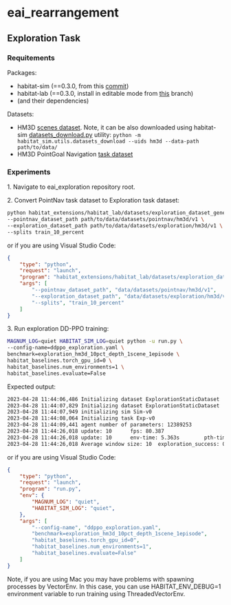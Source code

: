 # eai_rearrangement

## Exploration Task

### Requitements

Packages:
- habitat-sim (==0.3.0, from this [commit](https://github.com/facebookresearch/habitat-sim/commit/dfb388e29e5e1f25da4b576305e85bdc0be140b8))
- habitat-lab (==0.3.0, install in editable mode from [this](https://github.com/rpartsey/habitat-lab/tree/eai_exploration) branch)
- (and their dependencies)

Datasets:
- HM3D [scenes dataset](https://aihabitat.org/datasets/hm3d/). Note, it can be also downloaded using habitat-sim [datasets_download.py](https://github.com/facebookresearch/habitat-sim/blob/main/src_python/habitat_sim/utils/datasets_download.py) utility: `python -m habitat_sim.utils.datasets_download --uids hm3d --data-path path/to/data/`
- HM3D PointGoal Navigation	[task dataset](https://github.com/facebookresearch/habitat-lab/blob/main/DATASETS.md)


### Experiments
1\. Navigate to eai_exploration repository root.

2\. Convert PointNav task dataset to Exploration task dataset:
```bash
python habitat_extensions/habitat_lab/datasets/exploration_dataset_generation.py \
--pointnav_dataset_path path/to/data/datasets/pointnav/hm3d/v1 \
--exploration_dataset_path path/to/data/datasets/exploration/hm3d/v1 \
--splits train_10_percent
```
or if you are using Visual Studio Code:
```json
{
    "type": "python",
    "request": "launch",
    "program": "habitat_extensions/habitat_lab/datasets/exploration_dataset_generation.py",
    "args": [
        "--pointnav_dataset_path", "data/datasets/pointnav/hm3d/v1",
        "--exploration_dataset_path", "data/datasets/exploration/hm3d/v1",
        "--splits", "train_10_percent"
    ]
}
```

3\. Run exploration DD-PPO training:
```bash
MAGNUM_LOG=quiet HABITAT_SIM_LOG=quiet python -u run.py \
--config-name=ddppo_exploration.yaml \
benchmark=exploration_hm3d_10pct_depth_1scene_1episode \
habitat_baselines.torch_gpu_id=0 \
habitat_baselines.num_environments=1 \
habitat_baselines.evaluate=False
```

Expected output:
```bash
2023-04-28 11:44:06,486 Initializing dataset ExplorationStaticDataset
2023-04-28 11:44:07,829 Initializing dataset ExplorationStaticDataset
2023-04-28 11:44:07,949 initializing sim Sim-v0
2023-04-28 11:44:08,064 Initializing task Exp-v0
2023-04-28 11:44:09,441 agent number of parameters: 12389253
2023-04-28 11:44:26,018 update: 10      fps: 80.387
2023-04-28 11:44:26,018 update: 10      env-time: 5.363s        pth-time: 10.434s       frames: 1280
2023-04-28 11:44:26,018 Average window size: 10  exploration_success: 0.000  exploration_vlr: 1.339  reward: 6.465  scene_coverage: 0.082
```
or if you are using Visual Studio Code:
```json
{
    "type": "python",
    "request": "launch",
    "program": "run.py",
    "env": {
        "MAGNUM_LOG": "quiet",
        "HABITAT_SIM_LOG": "quiet",
    },
    "args": [
        "--config-name", "ddppo_exploration.yaml",
        "benchmark=exploration_hm3d_10pct_depth_1scene_1episode",
        "habitat_baselines.torch_gpu_id=0",
        "habitat_baselines.num_environments=1",
        "habitat_baselines.evaluate=False"
    ]
}
```
Note, if you are using Mac you may have problems with spawning processes by VectorEnv. In this case, you can use HABITAT_ENV_DEBUG=1 environment variable to run training using ThreadedVectorEnv.
